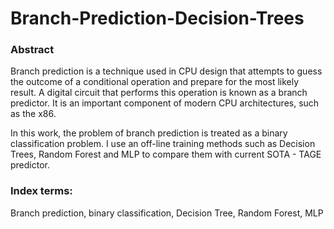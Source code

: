 # Branch-Prediction-Decision-Trees


### Abstract

Branch prediction is a technique used in CPU design that attempts to guess the outcome of a conditional operation and prepare for the most likely result. A digital circuit that performs this operation is known as a branch predictor. It is an important component of modern CPU architectures, such as the x86.

In this work, the problem of branch prediction is treated as a binary classification problem. I use an off-line training methods such as Decision Trees, Random Forest and MLP to compare them with current SOTA - TAGE predictor.

### Index terms: 
Branch prediction, binary classification, Decision Tree, Random Forest, MLP

